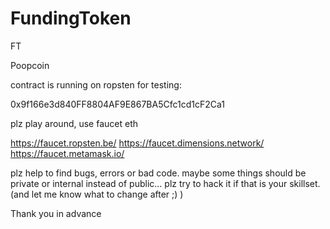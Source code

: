 # FundingToken
FT

Poopcoin

contract is running on ropsten for testing:

0x9f166e3d840FF8804AF9E867BA5Cfc1cd1cF2Ca1

plz play around, use faucet eth

https://faucet.ropsten.be/
https://faucet.dimensions.network/
https://faucet.metamask.io/


plz help to find bugs, errors or bad code.
maybe some things should be private or internal instead of public... 
plz try to hack it if that is your skillset. (and let me know what to change after ;) )

Thank you in advance

